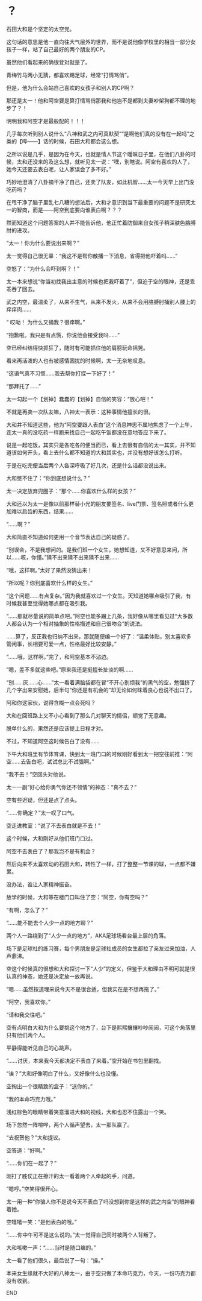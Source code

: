 # ？

石田大和是个坚定的太空党。

这句话的意思是他一直向往大气层外的世界，而不是说他像学校里的相当一部分女孩子一样，站了自己最好的两个朋友的CP。

虽然他们看起来的确很登对就是了。

青梅竹马两小无猜，都喜欢踢足球，经常“打情骂俏”。

但是，他为什么会站自己喜欢的女孩子和别人的CP啊？

那还是太一！他和阿空要是算打情骂俏那我和他岂不是都到夫妻吵架狗都不理的地步了？！

明明我和阿空才是最般配的！！！

几乎每次听到别人说什么“八神和武之内可真默契”“是啊他们真的没有在一起吗”之类的【哔——】话的时候，石田大和都会这么想。

之所以说是几乎，是因为在今天，也就是情人节这个暧昧日子里，在他们八卦的时候，太和还没来的及这么想，就听见太一说：“嘿，别瞎说。阿空有喜欢的人了，她今天还要去表白呢，让人家误会了多不好。”

巧妙地澄清了八卦摘干净了自己，还卖了队友，如此机智……太一今天早上出门没吃药吗？

在甩干净了脑子里乱七八糟的想法后，大和才意识到当下最重要的问题不是研究太一的智商，而是——阿空到底要向谁表白啊？？？

然而知道这个问题答案的人并不能告诉他，他正忙着防御来自女孩子稍深肤色胳膊肘的进攻。

“太一！你为什么要说出来啊？”

太一觉得自己很无辜：“我这不是帮你散播一下消息，省得把他吓着吗……”

空怒了：“为什么会吓到啊？！”

太一本来想说“你当初找我出主意的时候也把我吓着了”，但迫于空的眼神，还是乖乖吞了回去。

武之内空，最温柔了，从来不生气，从来不发火，从来不会用胳膊肘捅别人腰上的痒痒肉……

“ 哎呦！ 为什么又捅我？很痒啊。”

“抱歉啦。我只是有点慌，你说他会接受我吗……”

空已经纠结得快抓狂了，随时有可能抓住他的肩膀玩命摇晃。

看来再活泼的人也有被感情困扰的时候啊，太一无奈地叹息。

“这语气真不习惯……我去帮你打探一下好了！”

“那拜托了……”

太一勾起一个【划掉】蠢蠢的【划掉】自信的笑容：“放心吧！”

不就是再卖一次队友嘛，八神太一表示：这种事情他擅长的很。

大和并不知道这些，他为“阿空要跟人表白”这个消息神思不属地焦虑了一个上午，连太一真的没吃药一样跑来找自己一起吃午饭都没在意地答应下来了。

说是一起吃饭，其实只是各吃各的便当而已，看上去很有自信的太一其实，并不知道该如何开头，看上去什么都不知道的大和其实也，并没有想好该怎么打听。

于是在吃完便当后两个人各深呼吸了好几次，还是什么话都没说出来。

大和憋不住了：“你到底想说什么？”

太一决定放弃兜圈子：“那个……你喜欢什么样的女孩？”

大和还以为太一是像以前那样替小光的朋友要签名、live门票、签名照或者什么更加难以启齿的东西，结果……

“……啊？”

大和简直不知道如何更用一个音节表达自己的疑惑了。

“别误会，不是我想问的。是我们班一个女生，她想知道，又不好意思来问，所以……咳，你懂。”猜不出来猜不出来猜不出来……

“哦，这样啊。”太好了果然没猜出来！

“所以呢？你到底喜欢什么样的女生。”

“这个问题……有点复杂。”因为我就喜欢过一个女生。天知道她哪点吸引了我，有时候我甚至觉得她哪点都在吸引我。

“……那就尽量说的简单点吧。”阿空也能多蹭上几条，我好像从哪里看见过“大多数人都会认为一个相对抽象的性格描述和自己很吻合”的说法。

……算了，反正我也归纳不出来，那就随便编一个好了：“温柔体贴，别太喜欢多管闲事，长相要可爱一点，性格最好比较安静。”

“……哦，这样啊。”完了，和阿空基本不沾边。

“嗯，差不多就这些吧。”原来我还是挺擅长扯淡的啊……

“别……灰……心……”太一看着满脑袋都在冒“不开心别烦我”的黑气的空，勉强挤了几个字出来安慰她，后半句“你还是有机会的”却无论如何昧着良心也说不出口了。

阿和你这家伙，说得含糊一点会死吗？

大和在回班路上又不小心看到了那么几对聊天的情侣，顿觉了无意趣。

脱单什么的，果然还是应该提上日程才对。

不过，不知道阿空这时候告白了没有……

下午大和班里有节体育课，快到太一班门口的时候刚好看到太一把空往前推：“阿空……去告白吧，试试总比不试强啊。”

“我不去！”空回头对他说。

太一一副“好心给你勇气你还不领情”的神态：“真不去？”

空有些迟疑，但还是点了点头。

“……你确定？”太一叹了口气。

空走进教室：“说了不去表白就是不去！”

这个时候，大和刚好从他们班门口过。

阿空不去表白了？那我岂不是有机会？

然后向来不太喜欢动的石田大和，转性了一样，打了整整一节课的球，一点都不嫌累。

没办法，谁让人家精神振奋。

放学的时候，大和等在楼门口叫住了空：“阿空，你有空吗？”

“有啊，怎么了？”

“……能不能去个人少一点的地方聊？”

两个人一路绕到了“人少一点的地方”，AKA足球场看台最上层的角落。

场下是足球社的练习赛，每个男朋友是足球社成员的女生都拉了亲友过来加油，人声鼎沸。

空这个时候真的很想和大和探讨一下“人少”的定义，但鉴于大和理由不明可就是很认真的神态，她还是决定放一放再说。

“嗯……虽然按道理来说今天不是很合适，但我实在是不想再拖了。”

“阿空，我喜欢你。”

“请和我交往吧。”

空有点明白大和为什么要挑这个地方了，台下是熙熙攘攘吵吵闹闹，可这个角落里只有他们两个人。

平静得能听见自己的心跳声。

“……讨厌，本来我今天都决定不表白了来着。”空开始在书包里翻找。

“诶？”大和好像明白了什么，又好像什么也没懂。

空掏出一个很精致的盒子：“送你的。”

“我的本命巧克力哦。”

浅红棕色的眼睛带着笑意溜进大和的视线，大和也忍不住露出一个笑。

场下忽然一阵喧哗，两个人循声望去，太一那队赢了。

“去祝贺他？”大和提议。

空答道：“好啊。”

“……你们在一起了？”

刚打了胜仗正在擦汗的太一看着两个人牵起的手，问道。

“嗯哼。”空笑得很开心。

太一用一种“你骗人你不是说今天不表白了吗没想到你是这样的武之内空”的眼神看着她。

空嘻嘻一笑：“是他表白的哦。”

“……你中午可不是这么说的。”太一觉得自己同时被两个人背叛了。

大和咳嗽一声：“……当时是随口编的。”

太一看了他们很久，最后说了一句：“操。”

本来女生缘就不大好的八神太一，由于空只做了本命巧克力，今天，一份巧克力都没有收到。

END
